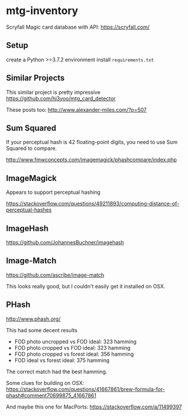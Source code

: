 # mtg-inventory
Scryfall Magic card database with API:
https://scryfall.com/

## Setup
create a Python >=3.7.2 environment
install `requirements.txt`

## Similar Projects
This similar project is pretty impressive
https://github.com/hj3yoo/mtg_card_detector

These posts too:
http://www.alexander-miles.com/?p=507

## Sum Squared
If your perceptual hash is 42 floating-point digits, you need to use Sum Squared to compare.

http://www.fmwconcepts.com/imagemagick/phashcompare/index.php

## ImageMagick
Appears to support perceptual hashing

https://stackoverflow.com/questions/49211893/computing-distance-of-perceptual-hashes

## ImageHash
https://github.com/JohannesBuchner/imagehash

## Image-Match
https://github.com/ascribe/image-match

This looks really good, but I couldn't easily get it installed on OSX.

## PHash
http://www.phash.org/

This had some decent results
* FOD photo uncropped vs FOD ideal: 323 hamming
* FOD photo cropped vs FOD ideal: 323 hamming
* FOD photo cropped vs forest ideal: 356 hamming
* FOD ideal vs forest ideal: 375 hamming

The correct match had the best hamming.

Some clues for building on OSX:
https://stackoverflow.com/questions/41667861/brew-formula-for-phash#comment70699875_41667861

And maybe this one for MacPorts:
https://stackoverflow.com/a/11499397

